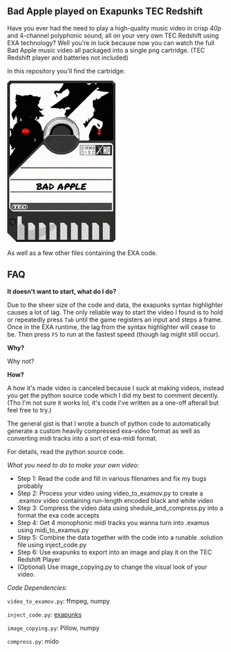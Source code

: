 ## Bad Apple played on Exapunks TEC Redshift
Have you ever had the need to play a high-quality music video in crisp *40p* and 4-channel polyphonic sound, all on your very own TEC Redshift using EXA technology? Well you're in luck because now you can watch the full Bad Apple music video all packaged into a single png cartridge. (TEC Redshift player and batteries not included)

In this repository you'll find the cartridge:

![image](./Final.png)

As well as a few other files containing the EXA code.

## FAQ
**It doesn't want to start, what do I do?**

Due to the sheer size of the code and data, the exapunks syntax highlighter causes a lot of lag. The only reliable way to start the video I found is to hold or repeatedly press `Tab` until the game registers an input and steps a frame. Once in the EXA runtime, the lag from the syntax highlighter will cease to be. Then press `F5` to run at the fastest speed (though lag might still occur).

**Why?**

Why not?

**How?**

A how it's made video is canceled because I suck at making videos, instead you get the python source code which I did my best to comment decently. (Tho I'm not sure it works lol, it's code I've written as a one-off afterall but feel free to try.)

The general gist is that I wrote a bunch of python code to automatically generate a custom heavily compressed exa-video format as well as converting midi tracks into a sort of exa-midi format.

For details, read the python source code.

*What you need to do to make your own video:*
 - Step 1: Read the code and fill in various filenames and fix my bugs probably
 - Step 2: Process your video using video_to_examov.py to create a .examov video containing run-length encoded black and white video
 - Step 3: Compress the video data using shedule_and_compress.py into a format the exa code accepts
 - Step 4: Get 4 monophonic midi tracks you wanna turn into .examus using midi_to_examus.py
 - Step 5: Combine the data together with the code into a runable .solution file using inject_code.py
 - Step 6: Use exapunks to export into an image and play it on the TEC Redshift Player
 - (Optional) Use image_copying.py to change the visual look of your video.

*Code Dependencies:*

`video_to_examov.py`: ffmpeg, numpy

`inject_code.py`: [exapunks](https://github.com/IQuick143/exapunks-py)

`image_copying.py`: Pillow, numpy

`compress.py`: mido
